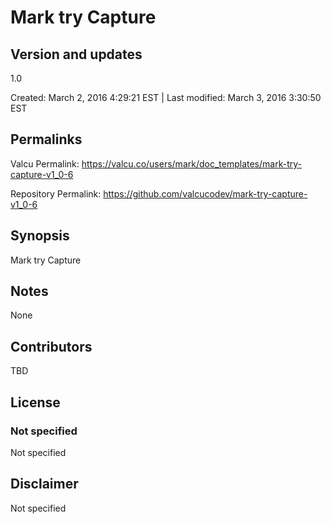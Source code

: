 

# Mark try Capture

## Version and updates

1.0

Created: March 2, 2016  4:29:21 EST | Last modified: March 3, 2016  3:30:50 EST

## Permalinks

Valcu Permalink: https://valcu.co/users/mark/doc_templates/mark-try-capture-v1_0-6

Repository Permalink: https://github.com/valcucodev/mark-try-capture-v1_0-6

## Synopsis

Mark try Capture

## Notes

None

## Contributors

TBD

## License

### Not specified


  Not specified


## Disclaimer


  Not specified
